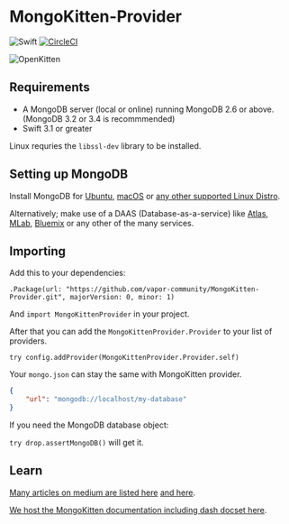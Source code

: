 # MongoKitten-Provider

![Swift](http://img.shields.io/badge/swift-3.0-brightgreen.svg)
[![CircleCI](https://circleci.com/gh/vapor/mongokitten-provider.svg?style=shield)](https://circleci.com/gh/vapor-community/mongokitten-provider)

![OpenKitten](http://openkitten.org/background-openkitten.svg)

## Requirements

- A MongoDB server (local or online) running MongoDB 2.6 or above. (MongoDB 3.2 or 3.4 is recommmended)
- Swift 3.1 or greater

Linux requries the `libssl-dev` library to be installed.

## Setting up MongoDB

Install MongoDB for [Ubuntu](https://docs.mongodb.com/master/tutorial/install-mongodb-on-ubuntu/), [macOS](https://docs.mongodb.com/master/tutorial/install-mongodb-on-os-x/) or [any other supported Linux Distro](https://docs.mongodb.com/master/administration/install-on-linux/).

Alternatively; make use of a DAAS (Database-as-a-service) like [Atlas](https://cloud.mongodb.com), [MLab](https://mlab.com), [Bluemix](https://www.ibm.com/cloud-computing/bluemix/mongodb-hosting) or any other of the many services.

## Importing

Add this to your dependencies:

`.Package(url: "https://github.com/vapor-community/MongoKitten-Provider.git", majorVersion: 0, minor: 1)`

And `import MongoKittenProvider` in your project.

After that you can add the `MongoKittenProvider.Provider` to your list of providers.

`try config.addProvider(MongoKittenProvider.Provider.self)`

Your `mongo.json` can stay the same with MongoKitten provider.

```json
{
    "url": "mongodb://localhost/my-database"
}
```

If you need the MongoDB database object:

`try drop.assertMongoDB()` will get it.

## Learn

[Many articles on medium are listed here](https://www.reddit.com/r/swift/comments/65bvre/a_rapidly_growing_list_of_mongokittenswift_guides/) [and here](http://beta.openkitten.org).

[We host the MongoKitten documentation including dash docset here](http://mongokitten.openkitten.org/).
